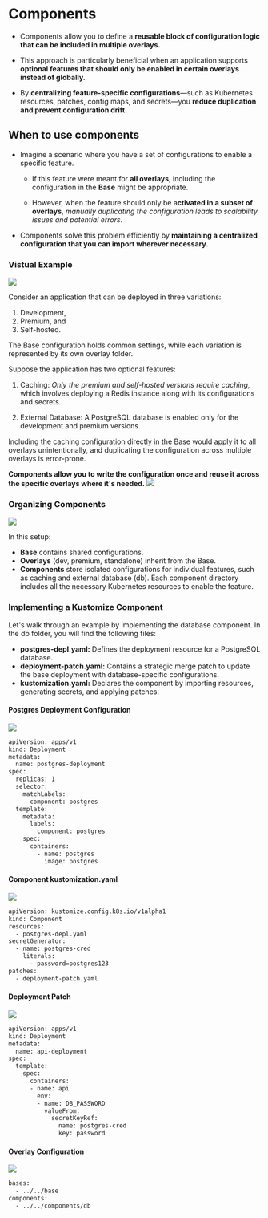 # Components
-   Components allow you to define a **reusable block of configuration logic that can be included in multiple overlays.**

-   This approach is particularly beneficial when an application supports **optional features that should only be enabled in certain overlays instead of globally.**

-   By **centralizing feature-specific configurations**—such as Kubernetes resources, patches, config maps, and secrets—you **reduce duplication and prevent configuration drift.**

## When to use components
-   Imagine a scenario where you have a set of configurations to enable a specific feature.

    -   If this feature were meant for **all overlays**, including the configuration in the **Base** might be appropriate.

    -   However, when the feature should only be a**ctivated in a subset of overlays**, *manually duplicating the configuration leads to scalability issues and potential errors.*

-    Components solve this problem efficiently by **maintaining a centralized configuration that you can import wherever necessary.**


### Vistual Example
![](../../images/kubernetes_kustomize50.png)

Consider an application that can be deployed in three variations: 
1.  Development, 
2.  Premium, and 
3.  Self-hosted. 

The Base configuration holds common settings, while each variation is represented by its own overlay folder. 

Suppose the application has two optional features:

1.  Caching: *Only the premium and self-hosted versions require caching,* which involves deploying a Redis instance along with its configurations and secrets.

2.  External Database: A PostgreSQL database is enabled only for the development and premium versions.

Including the caching configuration directly in the Base would apply it to all overlays unintentionally, and duplicating the configuration across multiple overlays is error-prone. 

**Components allow you to write the configuration once and reuse it across the specific overlays where it's needed.**
![](../../images/kubernetes_kustomize48.png)

### Organizing Components
![](../../images/kubernetes_kustomize49.png)


In this setup:

-   **Base** contains shared configurations.
-   **Overlays** (dev, premium, standalone) inherit from the Base.
-   **Components** store isolated configurations for individual features, such as caching and external database (db). Each component directory includes all the necessary Kubernetes resources to enable the feature.

### Implementing a Kustomize Component

Let's walk through an example by implementing the database component. In the db folder, you will find the following files:

-   **postgres-depl.yaml:** Defines the deployment resource for a PostgreSQL database.
-   **deployment-patch.yaml:** Contains a strategic merge patch to update the base deployment with database-specific configurations.
-   **kustomization.yaml:** Declares the component by importing resources, generating secrets, and applying patches.



#### Postgres Deployment Configuration
![](../../images/kubernetes_kustomize51.png)

```bash
apiVersion: apps/v1
kind: Deployment
metadata:
  name: postgres-deployment
spec:
  replicas: 1
  selector:
    matchLabels:
      component: postgres
  template:
    metadata:
      labels:
        component: postgres
    spec:
      containers:
        - name: postgres
          image: postgres
```
#### Component kustomization.yaml
![](../../images/kubernetes_kustomize52.png)
```bash
apiVersion: kustomize.config.k8s.io/v1alpha1
kind: Component
resources:
  - postgres-depl.yaml
secretGenerator:
  - name: postgres-cred
    literals:
      - password=postgres123
patches:
  - deployment-patch.yaml
```

#### Deployment Patch
![](../../images/kubernetes_kustomize53.png)
```bash
apiVersion: apps/v1
kind: Deployment
metadata:
  name: api-deployment
spec:
  template:
    spec:
      containers:
      - name: api
        env:
        - name: DB_PASSWORD
          valueFrom:
            secretKeyRef:
              name: postgres-cred
              key: password

```


#### Overlay Configuration
![](../../images/kubernetes_kustomize54.png)

```bash
bases:
  - ../../base
components:
  - ../../components/db
```